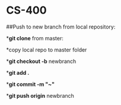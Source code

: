 # CS-400


##Push to new branch from local repository: 

*__git clone__ from master: 

*copy local repo to master folder

*__git checkout -b__ newbranch

*__git add .__

*__git commit -m "~"__

*__git push origin__ newbranch
